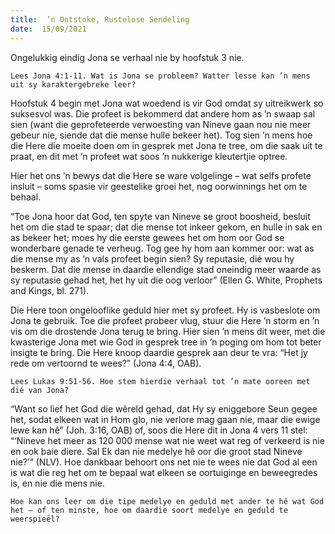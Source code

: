 ```yaml
---
title:  ’n Ontstoke, Rustelose Sendeling
date:  15/09/2021
---
```


Ongelukkig eindig Jona se verhaal nie by hoofstuk 3 nie.

`Lees Jona 4:1-11. Wat is Jona se probleem? Watter lesse kan ’n mens uit sy karaktergebreke leer?`

Hoofstuk 4 begin met Jona wat woedend is vir God omdat sy uitreikwerk so suksesvol was. Die profeet is bekommerd dat andere hom as ’n swaap sal sien (want die geprofeteerde verwoesting van Nineve gaan nou nie meer gebeur nie, siende dat die mense hulle bekeer het). Tog sien ’n mens hoe die Here die moeite doen om in gesprek met Jona te tree, om die saak uit te praat, en dit met ’n profeet wat soos ’n nukkerige kleutertjie optree.

Hier het ons ’n bewys dat die Here se ware volgelinge – wat selfs profete insluit – soms spasie vir geestelike groei het, nog oorwinnings het om te behaal.

“Toe Jona hoor dat God, ten spyte van Nineve se groot boosheid, besluit het om die stad te spaar; dat die mense tot inkeer gekom, en hulle in sak en as bekeer het; moes hy die eerste gewees het om hom oor God se wonderbare genade te verheug. Tog gee hy hom aan kommer oor: wat as die mense my as ’n vals profeet begin sien? Sy reputasie, dié wou hy beskerm. Dat die mense in daardie ellendige stad oneindig meer waarde as sy reputasie gehad het, het hy uit die oog verloor” (Ellen G. White, Prophets and Kings, bl. 271).

Die Here toon ongelooflike geduld hier met sy profeet. Hy is vasbeslote om Jona te gebruik. Toe die profeet probeer vlug, stuur die Here ’n storm en ’n vis om die drostende Jona terug te bring. Hier sien ’n mens dit weer, met die kwasterige Jona met wie God in gesprek tree in ’n poging om hom tot beter insigte te bring. Die Here knoop daardie gesprek aan deur te vra: “Het jy rede om vertoornd te wees?” (Jona 4:4, OAB).

`Lees Lukas 9:51-56. Hoe stem hierdie verhaal tot ’n mate ooreen met dié van Jona?`

“Want so lief het God die wêreld gehad, dat Hy sy eniggebore Seun gegee het, sodat elkeen wat in Hom glo, nie verlore mag gaan nie, maar die ewige lewe kan hê” (Joh. 3:16, OAB) of, soos die Here dit in Jona 4 vers 11 stel: “‘Nineve het meer as 120 000 mense wat nie weet wat reg of verkeerd is nie en ook baie diere. Sal Ek dan nie medelye hê oor die groot stad Nineve nie?’” (NLV). Hoe dankbaar behoort ons net nie te wees nie dat God al een is wat die reg het om te bepaal wat elkeen se oortuiginge en beweegredes is, en nie die mens nie.

`Hoe kan ons leer om die tipe medelye en geduld met ander te hê wat God het – of ten minste, hoe om daardie soort medelye en geduld te weerspieël?`